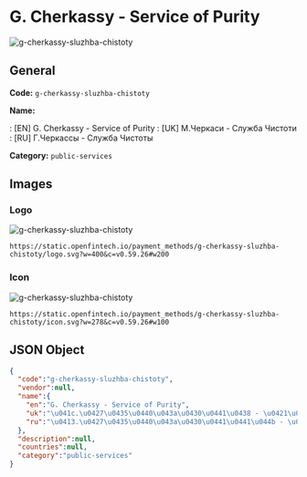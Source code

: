
# G. Cherkassy - Service of Purity 
![g-cherkassy-sluzhba-chistoty](https://static.openfintech.io/payment_methods/g-cherkassy-sluzhba-chistoty/logo.svg?w=400&c=v0.59.26#w200)  

## General 
**Code:** `g-cherkassy-sluzhba-chistoty` 
 
**Name:** 
 
:	[EN] G. Cherkassy - Service of Purity 
:	[UK] М.Черкаси - Служба Чистоти 
:	[RU] Г.Черкассы - Служба Чистоты 
 
**Category:** `public-services` 
 

## Images 

### Logo 
![g-cherkassy-sluzhba-chistoty](https://static.openfintech.io/payment_methods/g-cherkassy-sluzhba-chistoty/logo.svg?w=400&c=v0.59.26#w200)  

```
https://static.openfintech.io/payment_methods/g-cherkassy-sluzhba-chistoty/logo.svg?w=400&c=v0.59.26#w200
```  

### Icon 
![g-cherkassy-sluzhba-chistoty](https://static.openfintech.io/payment_methods/g-cherkassy-sluzhba-chistoty/icon.svg?w=278&c=v0.59.26#w100)  

```
https://static.openfintech.io/payment_methods/g-cherkassy-sluzhba-chistoty/icon.svg?w=278&c=v0.59.26#w100
```  

## JSON Object 

```json
{
  "code":"g-cherkassy-sluzhba-chistoty",
  "vendor":null,
  "name":{
    "en":"G. Cherkassy - Service of Purity",
    "uk":"\u041c.\u0427\u0435\u0440\u043a\u0430\u0441\u0438 - \u0421\u043b\u0443\u0436\u0431\u0430 \u0427\u0438\u0441\u0442\u043e\u0442\u0438",
    "ru":"\u0413.\u0427\u0435\u0440\u043a\u0430\u0441\u0441\u044b - \u0421\u043b\u0443\u0436\u0431\u0430 \u0427\u0438\u0441\u0442\u043e\u0442\u044b"
  },
  "description":null,
  "countries":null,
  "category":"public-services"
}
```  
